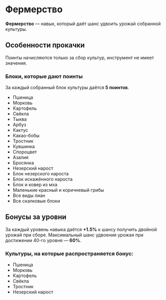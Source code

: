 # Фермерство

**Фермерство** — навык, который даёт шанс удвоить урожай собранной культуры.

## Особенности прокачки

Поинты начисляются только за сбор культур, инструмент не имеет значения.

### Блоки, которые дают поинты

За каждый собранный блок культуры даётся **5 поинтов**.

- Пшеница
- Морковь
- Картофель
- Свёкла
- Тыква
- Арбуз
- Кактус
- Какао-бобы
- Тростник
- Кувшинка
- Спороцвет
- Азалия
- Бросянка
- Незерский нарост
- Блок незерского нароста
- Блок искажённого нароста
- Блок и ковер из мха
- Маленькие красный и коричневый грибы
- Все виды лиан
- Все скалковые блоки

## Бонусы за уровни

За каждый уровень навыка даётся **+1.5%** к шансу получить двойной урожай при сборе. Максимальный шанс удвоения урожая при достижении 40-го уровня — **60%**.

### Культуры, на которые распространяется бонус:

- Пшеница
- Морковь
- Картофель
- Свёкла
- Тростник
- Незерский нарост
